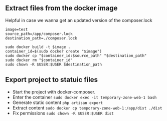 ## Extract files from the docker image

Helpful in case we wanna get an updated version of the composer.lock

```
image=test
source_path=/app/composer.lock
destination_path=./composer.lock

sudo docker build -t $image .
container_id=$(sudo docker create "$image")
sudo docker cp "$container_id:$source_path" "$destination_path"
sudo docker rm "$container_id"
sudo chown -R $USER:$USER $destination_path
```

## Export project to statuic files

-   Start the project with docker-composer.
-   Enter the container `sudo docker exec -it temporary-zone-web-1 bash`
-   Generate static content `php artisan export`
-   Extract content `sudo docker cp temporary-zone-web-1:/app/dist ./dist`
-   Fix permissions `sudo chown -R $USER:$USER dist`
